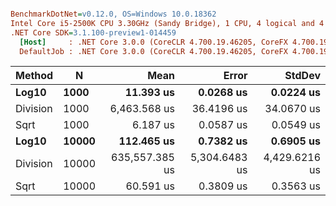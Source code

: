 ``` ini

BenchmarkDotNet=v0.12.0, OS=Windows 10.0.18362
Intel Core i5-2500K CPU 3.30GHz (Sandy Bridge), 1 CPU, 4 logical and 4 physical cores
.NET Core SDK=3.1.100-preview1-014459
  [Host]     : .NET Core 3.0.0 (CoreCLR 4.700.19.46205, CoreFX 4.700.19.46214), X64 RyuJIT
  DefaultJob : .NET Core 3.0.0 (CoreCLR 4.700.19.46205, CoreFX 4.700.19.46214), X64 RyuJIT


```
|   Method |     N |           Mean |         Error |        StdDev |
|--------- |------ |---------------:|--------------:|--------------:|
|    **Log10** |  **1000** |      **11.393 us** |     **0.0268 us** |     **0.0224 us** |
| Division |  1000 |   6,463.568 us |    36.4196 us |    34.0670 us |
|     Sqrt |  1000 |       6.187 us |     0.0587 us |     0.0549 us |
|    **Log10** | **10000** |     **112.465 us** |     **0.7382 us** |     **0.6905 us** |
| Division | 10000 | 635,557.385 us | 5,304.6483 us | 4,429.6216 us |
|     Sqrt | 10000 |      60.591 us |     0.3809 us |     0.3563 us |
